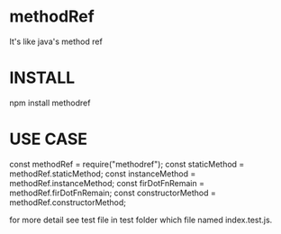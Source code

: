 # methodRef
It's like java's method ref

# INSTALL
npm install methodref

# USE CASE
const methodRef = require("methodref");
const staticMethod = methodRef.staticMethod;
const instanceMethod = methodRef.instanceMethod;
const firDotFnRemain = methodRef.firDotFnRemain;
const constructorMethod = methodRef.constructorMethod;

for more detail see test file in test folder which file named index.test.js.
